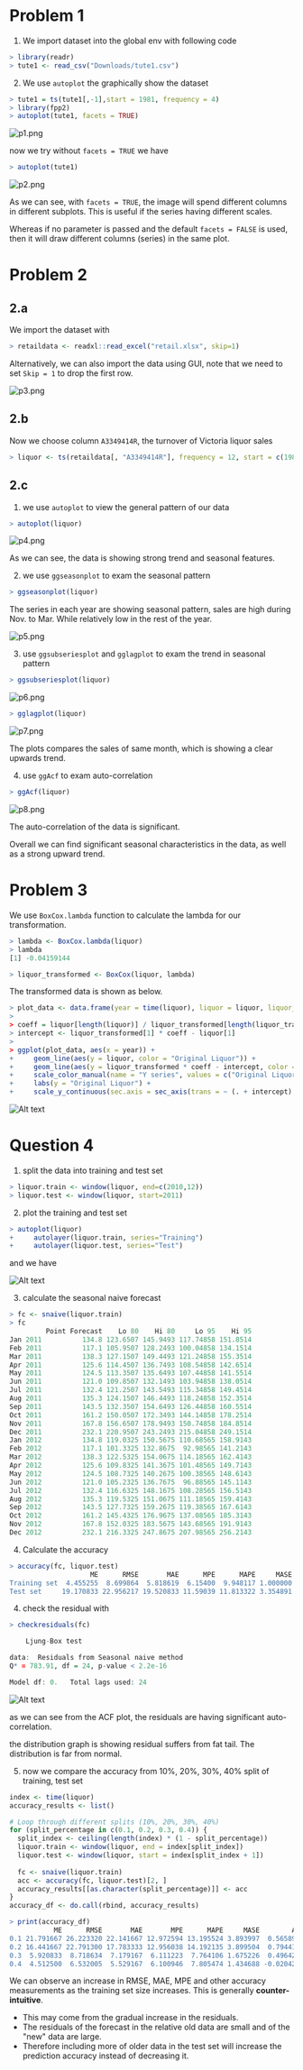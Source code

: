 # Problem 1

1. We import dataset into the global env with following code

```R
> library(readr)
> tute1 <- read_csv("Downloads/tute1.csv")
```

2. We use `autoplot` the graphically show the dataset

```R
> tute1 = ts(tute1[,-1],start = 1981, frequency = 4)
> library(fpp2)
> autoplot(tute1, facets = TRUE)
```

![p1.png](./p1.png)

now we try without `facets = TRUE` we have

```R
> autoplot(tute1)
```

![p2.png](./p2.png)

As we can see, with `facets = TRUE`, the image will spend different columns in different subplots. This is useful if the series having different scales.

Whereas if no parameter is passed and the default `facets = FALSE` is used, then it will draw different columns (series) in the same plot.

# Problem 2

## 2.a

We import the dataset with

```R
> retaildata <- readxl::read_excel("retail.xlsx", skip=1)
```

Alternatively, we can also import the data using GUI, note that we need to set `Skip = 1` to drop the first row.

![p3.png](./p3.png)

## 2.b

Now we choose column `A3349414R`, the turnover of Victoria liquor sales

```R
> liquor <- ts(retaildata[, "A3349414R"], frequency = 12, start = c(1982, 4))
```

## 2.c

1. we use `autoplot` to view the general pattern of our data

```R
> autoplot(liquor)
```

![p4.png](./p4.png)

As we can see, the data is showing strong trend and seasonal features.

2. we use `ggseasonplot` to exam the seasonal pattern

```R
> ggseasonplot(liquor)
```

The series in each year are showing seasonal pattern, sales are high during Nov. to Mar. While relatively low in the rest of the year.

![p5.png](./p5.png)

3. use `ggsubseriesplot` and `gglagplot` to exam the trend in seasonal pattern

```R
> ggsubseriesplot(liquor)
```

![p6.png](./p6.png)

```R
> gglagplot(liquor)
```

![p7.png](./p7.png)

The plots compares the sales of same month, which is showing a clear upwards trend.

4. use `ggAcf` to exam auto-correlation

```R
> ggAcf(liquor)
```

![p8.png](./p8.png)

The auto-correlation of the data is significant.

Overall we can find significant seasonal characteristics in the data, as well as a strong upward trend.

# Problem 3

We use `BoxCox.lambda` function to calculate the lambda for our transformation.

```R
> lambda <- BoxCox.lambda(liquor)
> lambda
[1] -0.04159144
```
```R
> liquor_transformed <- BoxCox(liquor, lambda)
```

The transformed data is shown as below.

```R
> plot_data <- data.frame(year = time(liquor), liquor = liquor, liquor_transformed = liquor_transformed)
>
> coeff = liquor[length(liquor)] / liquor_transformed[length(liquor_transformed)]
> intercept <- liquor_transformed[1] * coeff - liquor[1]
>
> ggplot(plot_data, aes(x = year)) +
+     geom_line(aes(y = liquor, color = "Original Liquor")) +
+     geom_line(aes(y = liquor_transformed * coeff - intercept, color = "Transformed Liquor")) +
+     scale_color_manual(name = "Y series", values = c("Original Liquor" = "blue", "Transformed Liquor" = "red")) +
+     labs(y = "Original Liquor") +
+     scale_y_continuous(sec.axis = sec_axis(trans = ~ (. + intercept) / coeff,name = "Transformed Liquor"))
```

![Alt text](630ebbe7-98ce-4bd5-a704-dfa2d2870351-1.png)

# Question 4

1. split the data into training and test set

```R
> liquor.train <- window(liquor, end=c(2010,12))
> liquor.test <- window(liquor, start=2011)
```

2. plot the training and test set

```R
> autoplot(liquor) 
+     autolayer(liquor.train, series="Training") 
+     autolayer(liquor.test, series="Test")
```

and we have 

![Alt text](7b229f1d-c741-407e-944b-1e07367fec63.png)

3. calculate the seasonal naive forecast

```R
> fc <- snaive(liquor.train)
> fc
         Point Forecast    Lo 80    Hi 80     Lo 95    Hi 95
Jan 2011          134.8 123.6507 145.9493 117.74858 151.8514
Feb 2011          117.1 105.9507 128.2493 100.04858 134.1514
Mar 2011          138.3 127.1507 149.4493 121.24858 155.3514
Apr 2011          125.6 114.4507 136.7493 108.54858 142.6514
May 2011          124.5 113.3507 135.6493 107.44858 141.5514
Jun 2011          121.0 109.8507 132.1493 103.94858 138.0514
Jul 2011          132.4 121.2507 143.5493 115.34858 149.4514
Aug 2011          135.3 124.1507 146.4493 118.24858 152.3514
Sep 2011          143.5 132.3507 154.6493 126.44858 160.5514
Oct 2011          161.2 150.0507 172.3493 144.14858 178.2514
Nov 2011          167.8 156.6507 178.9493 150.74858 184.8514
Dec 2011          232.1 220.9507 243.2493 215.04858 249.1514
Jan 2012          134.8 119.0325 150.5675 110.68565 158.9143
Feb 2012          117.1 101.3325 132.8675  92.98565 141.2143
Mar 2012          138.3 122.5325 154.0675 114.18565 162.4143
Apr 2012          125.6 109.8325 141.3675 101.48565 149.7143
May 2012          124.5 108.7325 140.2675 100.38565 148.6143
Jun 2012          121.0 105.2325 136.7675  96.88565 145.1143
Jul 2012          132.4 116.6325 148.1675 108.28565 156.5143
Aug 2012          135.3 119.5325 151.0675 111.18565 159.4143
Sep 2012          143.5 127.7325 159.2675 119.38565 167.6143
Oct 2012          161.2 145.4325 176.9675 137.08565 185.3143
Nov 2012          167.8 152.0325 183.5675 143.68565 191.9143
Dec 2012          232.1 216.3325 247.8675 207.98565 256.2143
```

4. Calculate the accuracy

```R
> accuracy(fc, liquor.test)
                    ME      RMSE       MAE      MPE      MAPE     MASE      ACF1 Theil's U
Training set  4.455255  8.699864  5.818619  6.15400  9.948117 1.000000 0.7261600        NA
Test set     19.170833 22.956217 19.520833 11.59039 11.813322 3.354891 0.5801161 0.7479721
```

4. check the residual with 

```R
> checkresiduals(fc)

	Ljung-Box test

data:  Residuals from Seasonal naive method
Q* = 783.91, df = 24, p-value < 2.2e-16

Model df: 0.   Total lags used: 24
```

![Alt text](d563e7f8-b154-42bd-a04f-7d132df655fd.png)

as we can see from the ACF plot, the residuals are having significant auto-correlation.

the distribution graph is showing residual suffers from fat tail. The distribution is far from normal.

5. now we compare the accuracy from 10%, 20%, 30%, 40% split of training, test set

```R
index <- time(liquor)
accuracy_results <- list()

# Loop through different splits (10%, 20%, 30%, 40%)
for (split_percentage in c(0.1, 0.2, 0.3, 0.4)) {
  split_index <- ceiling(length(index) * (1 - split_percentage))
  liquor.train <- window(liquor, end = index[split_index])
  liquor.test <- window(liquor, start = index[split_index + 1])
  
  fc <- snaive(liquor.train)
  acc <- accuracy(fc, liquor.test)[2, ]
  accuracy_results[[as.character(split_percentage)]] <- acc
}
accuracy_df <- do.call(rbind, accuracy_results)
```

```R
> print(accuracy_df)
           ME      RMSE       MAE       MPE      MAPE     MASE        ACF1 Theil's U
0.1 21.791667 26.223320 22.141667 12.972594 13.195524 3.893997  0.56589226 0.8766350
0.2 16.441667 22.791300 17.783333 12.956038 14.192135 3.899504  0.79441842 0.9984541
0.3  5.920833  8.718634  7.179167  6.111223  7.764106 1.675226  0.49642568 0.4649661
0.4  4.512500  6.532005  5.529167  6.100946  7.805474 1.434688 -0.02042785 0.3998734
```

We can observe an increase in RMSE, MAE, MPE and other accuracy measurements as the training set size increases. This is generally **counter-intuitive**.
- This may come from the gradual increase in the residuals.
- The residuals of the forecast in the relative old data are small and of the "new" data are large.
- Therefore including more of older data in the test set will increase the prediction accuracy instead of decreasing it.